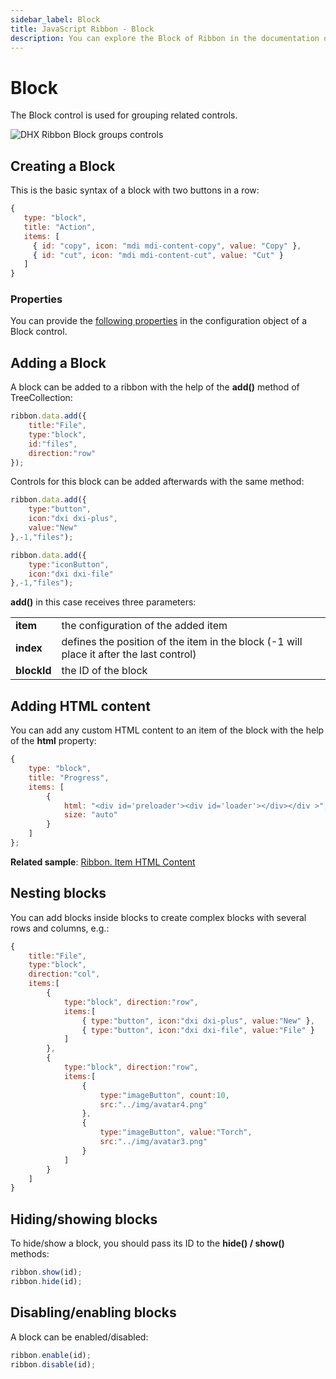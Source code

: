 ```yaml
---
sidebar_label: Block
title: JavaScript Ribbon - Block 
description: You can explore the Block of Ribbon in the documentation of the DHTMLX JavaScript UI library. Browse developer guides and API reference, try out code examples and live demos, and download a free 30-day evaluation version of DHTMLX Suite 7.
---
```


# Block

The Block control is used for grouping related controls.

![DHX Ribbon Block groups controls](../assets/ribbon/ribbon_block.png)

## Creating a Block

This is the basic syntax of a block with two buttons in a row:

~~~js
{
   type: "block",
   title: "Action",        
   items: [
     { id: "copy", icon: "mdi mdi-content-copy", value: "Copy" },
     { id: "cut", icon: "mdi mdi-content-cut", value: "Cut" }
   ]
}
~~~

### Properties

You can provide the [following properties](ribbon/api/api_block_properties.md) in the configuration object of a Block control.

## Adding a Block

A block can be added to a ribbon with the help of the **add()** method of TreeCollection:

~~~js
ribbon.data.add({
    title:"File",
    type:"block",
    id:"files",
    direction:"row"
});
~~~

Controls for this block can be added afterwards with the same method:

~~~js
ribbon.data.add({
    type:"button",
    icon:"dxi dxi-plus",
    value:"New"
},-1,"files");

ribbon.data.add({
    type:"iconButton",
    icon:"dxi dxi-file"
},-1,"files");
~~~

**add()** in this case receives three parameters:

<table>
	<tbody>
        <tr>
			<td><b>item</b></td>
			<td>the configuration of the added item</td>
		</tr>
        <tr>
			<td><b>index</b></td>
			<td>defines the position of the item in the block (-1 will place it after the last control)</td>
		</tr>
        <tr>
			<td><b>blockId</b></td>
			<td>the ID of the block</td>
		</tr>
    </tbody>
</table>

## Adding HTML content

You can add any custom HTML content to an item of the block with the help of the **html** property:

~~~js
{
	type: "block",
	title: "Progress",
	items: [
		{
		    html: "<div id='preloader'><div id='loader'></div></div >",
			size: "auto"
		}
	]
};
~~~

**Related sample**: [Ribbon. Item HTML Content](https://snippet.dhtmlx.com/3djaib6o)

## Nesting blocks

You can add blocks inside blocks to create complex blocks with several rows and columns, e.g.:

~~~js
{
    title:"File",
    type:"block",
    direction:"col", 
    items:[
        {
            type:"block", direction:"row",
            items:[
                { type:"button", icon:"dxi dxi-plus", value:"New" },
                { type:"button", icon:"dxi dxi-file", value:"File" }
            ]
        },
        {
            type:"block", direction:"row",
            items:[
                {
                    type:"imageButton", count:10,
                    src:"../img/avatar4.png"
                },
                {
                    type:"imageButton", value:"Torch",
                    src:"../img/avatar3.png"
                }
            ]
        }
    ]
}
~~~

## Hiding/showing blocks

To hide/show a block, you should pass its ID to the **hide() / show()** methods:

~~~js
ribbon.show(id);
ribbon.hide(id);
~~~

## Disabling/enabling blocks

A block can be enabled/disabled:

~~~js
ribbon.enable(id);
ribbon.disable(id);
~~~
